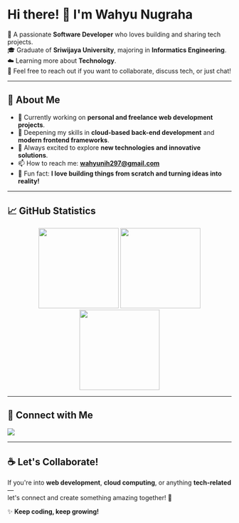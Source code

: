 # Hi there! 👋 I'm Wahyu Nugraha

🎯 A passionate **Software Developer** who loves building and sharing tech projects.  
🎓 Graduate of **Sriwijaya University**, majoring in **Informatics Engineering**.  
☁️ Learning more about **Technology**.  
💬 Feel free to reach out if you want to collaborate, discuss tech, or just chat!

---

## 🚀 About Me
- 🔭 Currently working on **personal and freelance web development projects**.
- 🌱 Deepening my skills in **cloud-based back-end development** and **modern frontend frameworks**.
- 🧩 Always excited to explore **new technologies and innovative solutions**.
- 📫 How to reach me: **wahyunih297@gmail.com**
- 🧋 Fun fact: **I love building things from scratch and turning ideas into reality!**

---

## 📈 GitHub Statistics
<p align="center">
  <img height="180em" src="https://github-readme-stats.vercel.app/api?username=wahyunugrahha&show_icons=true&theme=algolia&include_all_commits=true"/>
  <img height="180em" src="https://github-readme-stats.vercel.app/api/top-langs/?username=wahyunugrahha&layout=compact&langs_count=8&theme=algolia"/>
  <br/>
  <img height="180em" src="https://github-readme-streak-stats.herokuapp.com/?user=wahyunugrahha&theme=algolia"/>
</p>

---

## 🔗 Connect with Me
<p align="left">
  <a href="https://linkedin.com/in/wahyunugrahha/" target="_blank">
    <img src="https://img.shields.io/badge/LinkedIn-%230077B5.svg?&style=for-the-badge&logo=linkedin&logoColor=white"/>
  </a>
</p>

---

## ☕ Let's Collaborate!
If you're into **web development**, **cloud computing**, or anything **tech-related** —  
let's connect and create something amazing together! 🚀

✨ **Keep coding, keep growing!**
